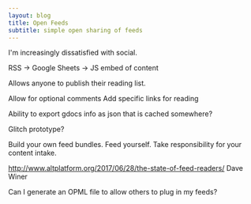 ```yaml
---
layout: blog
title: Open Feeds
subtitle: simple open sharing of feeds
---
```


I'm increasingly dissatisfied with social.

RSS -> Google Sheets -> JS embed of content

Allows anyone to publish their reading list.

Allow for optional comments
Add specific links for reading

Ability to export gdocs info as json that is cached somewhere?

Glitch prototype?

Build your own feed bundles. Feed yourself. Take responsibility for your content intake.

http://www.altplatform.org/2017/06/28/the-state-of-feed-readers/
Dave Winer

Can I generate an OPML file to allow others to plug in my feeds?